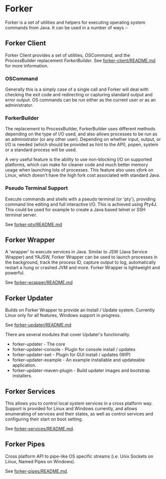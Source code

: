 # Forker

Forker is a set of utilities and helpers for executing operating system commands from Java. It can be used in a number of ways :-
 
## Forker Client
  
Forker Client provides a set of utilities, *OSCommand*, and the ProcessBuilder replacement *ForkerBuilder*. See [forker-client/README.md](forker-client/README.md) for more information.

### OSCommand

Generally this is a simply case of a single call and Forker will deal with checking the exit code and redirecting or capturing standard output and error output. OS commands can be run either as the current user or as an administrator. 
   
### ForkerBuilder 
The replacement to ProcessBuilder, ForkerBuilder uses different methods depending on the type of  I/O used, and also allows processes to be run as an administrator (or any other user). Depending on whether input, output, or I/O is needed (which should be provided as hint to the API), popen, system or a standard process will be used. 

A very useful feature is the ability to use non-blocking
I/O on supported platforms, which can make for cleaner code and much better memory usage when launching lots of processes. 
This feature also uses *vfork* on Linux, which doesn't have the high fork cost associated with standard Java.

### Pseudo Terminal Support

Execute commands and shells with a pseudo terminal (or 'pty'), providing command line editing and full interactive I/O. This is achieved using Pty4J. This could be used for example to create a Java based telnet or SSH terminal server. 

See [forker-pty/README.md](forker-pty/README.md) 

## Forker Wrapper

A 'wrapper' to execute services in Java. Similar to JSW (Java Service Wrapper) and YAJSW, Forker Wrapper can be used to launch processes in the background, track the process ID, capture output to log, automatically restart a hung or crashed JVM and more.
Forker Wrapper is lightweight and powerful.

See [forker-wrapper/README.md](forker-wrapper/README.md)

## Forker Updater

Builds on Forker Wrapper to provide an Install / Update system. Currently Linux only for all features, Windows support in progress.

See [forker-updater/README.md](forker-updater/README.md)

There are several modules that cover Updater's functionality.

 * forker-updater - The core
 * forker-updater-console - Plugin for console install / updates
 * forker-updater-swt - Plugin for GUI  install / updates (WIP)
 * forker-updater-example - An example installable and updateable application.
 * forker-updater-maven-plugin - Build updater images and bootstrap installers.

## Forker Services

This allows you to control local system services in a cross platform way. Support is provided for Linux and Windows
currently, and allows enumerating of services and their states, as well as control services and configuring their start on boot setting.

See [forker-services/README.md](forker-services/README.md).

## Forker Pipes

Cross platform API to pipe-like OS specific streams (i.e. Unix Sockets on Linux, Named Pipes on
Windows).

See [forker-pipes/README.md](forker-pipes/README.md).
